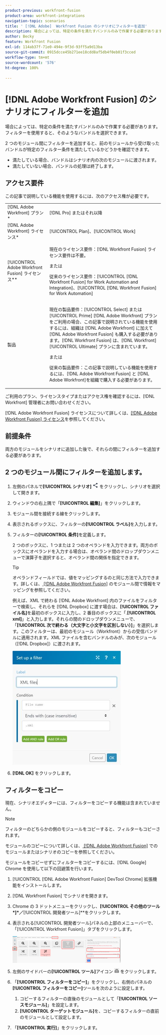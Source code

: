 ```yaml
---
product-previous: workfront-fusion
product-area: workfront-integrations
navigation-topic: scenarios
title: ' [!DNL Adobe]  Workfront Fusion のシナリオにフィルターを追加'
description: 場合によっては、特定の条件を満たすバンドルのみで作業する必要があります。フィルターを使用すると、そのようなバンドルを選択できます。
author: Becky
feature: Workfront Fusion
exl-id: 114ab37f-71e0-494e-9f3d-93ff5a9d13ba
source-git-commit: 0915dcce45b271ee18cdd8af5db4f0eb01f3cced
workflow-type: tm+mt
source-wordcount: '576'
ht-degree: 100%

---
```


# [!DNL Adobe Workfront Fusion] のシナリオにフィルターを追加

場合によっては、特定の条件を満たすバンドルのみで作業する必要があります。フィルターを使用すると、そのようなバンドルを選択できます。

<!--

For example, you could create a scenario with the [!UICONTROL Watch records] trigger for [!DNL Salesforce] to capture only records containing a specific word written by a specific author.

-->

2 つのモジュール間にフィルターを追加すると、前のモジュールから受け取ったバンドルが特定のフィルター条件を満たしているかどうかを確認できます。

* 満たしている場合、バンドルはシナリオ内の次のモジュールに渡されます。
* 満たしていない場合、バンドルの処理は終了します。

## アクセス要件

この記事で説明している機能を使用するには、次のアクセス権が必要です。

<table style="table-layout:auto">
 <col> 
 <col> 
 <tbody> 
  <tr> 
    <td role="rowheader">[!DNL Adobe Workfront] プラン*</td> 
   <td> <p>[!DNL Pro] またはそれ以降</p> </td> 
  </tr> 
  <tr data-mc-conditions=""> 
   <td role="rowheader">[!DNL Adobe Workfront] ライセンス*</td> 
   <td> <p>[!UICONTROL Plan]、[!UICONTROL Work]</p> </td> 
  </tr> 
  <tr> 
   <td role="rowheader">[!UICONTROL Adobe Workfront Fusion] ライセンス**</td> 
  <td>
   <p>現在のライセンス要件：[!DNL Workfront Fusion] ライセンス要件は不要。</p>
   <p>または</p>
   <p>従来のライセンス要件：[!UICONTROL [!DNL Workfront Fusion] for Work Automation and Integration]、[!UICONTROL [!DNL Workfront Fusion] for Work Automation]</p>
   </td>    </tr> 
  </tr> 
  <tr> 
   <td role="rowheader">製品</td> 
   <td>
   <p>現在の製品要件：[!UICONTROL Select] または [!UICONTROL Prime] [!DNL Adobe Workfront] プランをご利用の場合、この記事で説明されている機能を使用するには、組織は [!DNL Adobe Workfront] に加えて [!DNL Adobe Workfront Fusion] も購入する必要があります。[!DNL Workfront Fusion] は、[!DNL Workfront] [!UICONTROL Ultimate] プランに含まれています。</p>
   <p>または</p>
   <p>従来の製品要件：この記事で説明している機能を使用するには、[!DNL Adobe Workfront Fusion] と [!DNL Adobe Workfront]を組織で購入する必要があります。</p>
   </td> 
  </tr> 
 </tbody> 
</table>

ご利用のプラン、ライセンスタイプまたはアクセス権を確認するには、[!DNL Workfront] 管理者にお問い合わせください。

[!DNL Adobe Workfront Fusion] ライセンスについて詳しくは、[[!DNL Adobe Workfront Fusion] ライセンス](../../workfront-fusion/get-started/license-automation-vs-integration.md)を参照してください。

## 前提条件

両方のモジュールをシナリオに追加した後で、それらの間にフィルターを追加する必要があります。

## 2 つのモジュール間にフィルターを追加します。

1. 左側のパネルで&#x200B;**[!UICONTROL シナリオ]** ![](assets/scenarios-icon.png) をクリックし、シナリオを選択して開きます。
1. ウィンドウの右上隅で「**[!UICONTROL 編集]**」をクリックします。
1. モジュール間を接続する線をクリックします。
1. 表示されるボックスに、フィルターの&#x200B;**[!UICONTROL ラベル]**&#x200B;を入力します。
1. フィルターの&#x200B;**[!UICONTROL 条件]**&#x200B;を定義します。

   2 つのボックスに、1 つまたは 2 つのオペランドを入力できます。両方のボックスにオペランドを入力する場合は、オペランド間のドロップダウンメニューで演算子を選択すると、オペランド間の関係を指定できます。

   >[!TIP]
   >
   >オペランドフィールドでは、値をマッピングするのと同じ方法で入力できます。詳しくは、[ [!DNL Adobe Workfront Fusion]](../../workfront-fusion/mapping/map-information-between-modules.md) のモジュール間で情報をマッピングを参照してください。

   例えば、XML で終わる [!DNL Adobe Workfront] 内のファイルをフィルターで検索し、それらを [!DNL Dropbox] に渡す場合は、**[!UICONTROL ファイル名]**&#x200B;を最初のボックスに入力し、2 番目のボックスに「.**[!UICONTROL xml]**」と入力します。それらの間のドロップダウンメニューで、「**[!UICONTROL 次で終わる（大文字と小文字を区別しない）]**」を選択します。このフィルターは、最初のモジュール（Workfront）からの受信バンドルに適用されます。XML ファイルを含むバンドルのみが、次のモジュール（[!DNL Dropbox]）に渡されます。

   ![](assets/set-up-filter-box-350x368.jpg)

1. **[!DNL OK]** をクリックします。

## フィルターをコピー

現在、シナリオエディターには、フィルターをコピーする機能は含まれていません。

>[!NOTE]
>
>フィルターのどちらかの側のモジュールをコピーすると、フィルターもコピーされます。
>
>モジュールのコピーについて詳しくは、[ [!DNL Adobe Workfront Fusion]](../../workfront-fusion/scenarios/copy-modules-or-scenarios.md) でのモジュールまたはシナリオのコピーを参照してください。

モジュールをコピーせずにフィルターをコピーするには、[!DNL Google] Chrome を使用して以下の回避策を行います。

1. [!UICONTROL [!DNL Adobe Workfront Fusion] DevTool Chrome] 拡張機能をインストールします。
1. [!DNL Workfront Fusion] でシナリオを開きます。
1. Chrome の 3 ドットメニューをクリックし、**[!UICONTROL その他のツール*]*／**[!UICONTROL 開発者ツール]**&#x200B;をクリックします。

1. 表示される[!UICONTROL 開発者ツール]パネルの上部のメニューバーで、「[!UICONTROL Workfront Fusion]」タブをクリックします。

   ![](assets/copy-a-filter-350x174.png)

1. 左側のサイドバーの&#x200B;**[!UICONTROL ツール]**&#x200B;アイコン ![](assets/devtools-tools-icon.png) をクリックします。

1. 「**[!UICONTROL フィルターをコピー]**」をクリックし、右側のパネルの&#x200B;**[!UICONTROL フィルターをコピー]**&#x200B;ツールを次のように設定します。

   1. コピーするフィルターの直後のモジュールとして「**[!UICONTROL ソースモジュール]**」を設定します。
   1. **[!UICONTROL ターゲットモジュール]**&#x200B;を、コピーするフィルターの直前のモジュールとして設定します。

1. 「**[!UICONTROL 実行]**」をクリックします。
